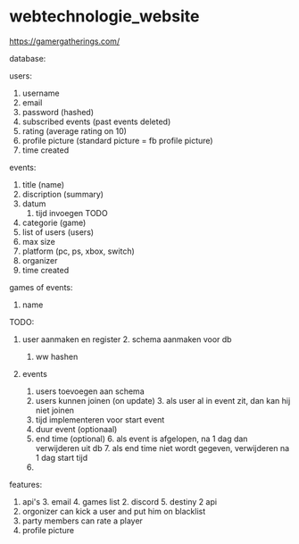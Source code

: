 # webtechnologie_website
https://gamergatherings.com/

database: 

   users:
1. username
2. email
3. password (hashed)
4. subscribed events (past events deleted)
5. rating (average rating on 10)
6. profile picture (standard picture = fb profile picture)
6. time created
   
events:
1. title (name)
2. discription (summary)
3. datum
   1. tijd invoegen TODO
4. categorie (game)
5. list of users (users)
6. max size
7. platform (pc, ps, xbox, switch)
8. organizer
7. time created
     
games of events:
1. name


TODO:
1. user aanmaken en register
   2. schema aanmaken voor db
   1. ww hashen


3. events
   1. users toevoegen aan schema
   2. users kunnen joinen (on update)
      3. als user al in event zit, dan kan hij niet joinen
   3. tijd implementeren voor start event
   4. duur event (optionaal)
   5. end time (optional)
      6. als event is afgelopen, na 1 dag dan verwijderen uit db
      7. als end time niet wordt gegeven, verwijderen na 1 dag start tijd
   6. 






features:
1. api's
   3. email
   4. games list
   2. discord
   5. destiny 2 api
1. orgonizer can kick a user and put him on blacklist
2. party members can rate a player
3. profile picture
